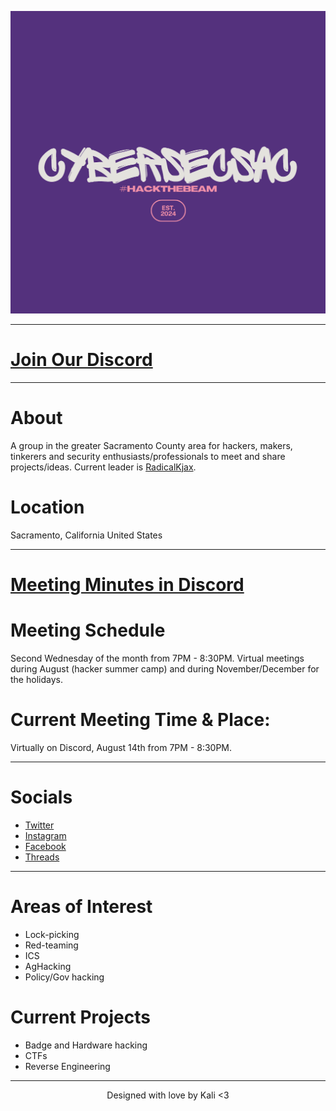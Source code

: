 ![ Logo ](./assets/images/HACKTHEBEAM.png)

---

# [Join Our Discord](https://discord.gg/9YeYME9tWa)

---

# About
A group in the greater Sacramento County area for hackers, makers, tinkerers and security enthusiasts/professionals to meet and share projects/ideas. Current leader is [RadicalKjax](https://twitter.com/radicalkjax).

# Location
Sacramento, California
United States

---

# [Meeting Minutes in Discord](https://discord.gg/BKJPgvz5kE)

# Meeting Schedule
Second Wednesday of the month from 7PM - 8:30PM. Virtual meetings during August (hacker summer camp) and during November/December for the holidays.

# Current Meeting Time & Place:
Virtually on Discord, August 14th from 7PM - 8:30PM.

---

# Socials
* [Twitter](https://twitter.com/CyberSec916)
* [Instagram](https://instagram.com/cybersec916)
* [Facebook](https://facebook.com/profile.php?id=61559952651821)
* [Threads](https://www.threads.net/@cybersec916)

---

# Areas of Interest
* Lock-picking
* Red-teaming
* ICS
* AgHacking
* Policy/Gov hacking

# Current Projects
* Badge and Hardware hacking
* CTFs
* Reverse Engineering

---

<div align="center"> Designed with love by Kali <3
